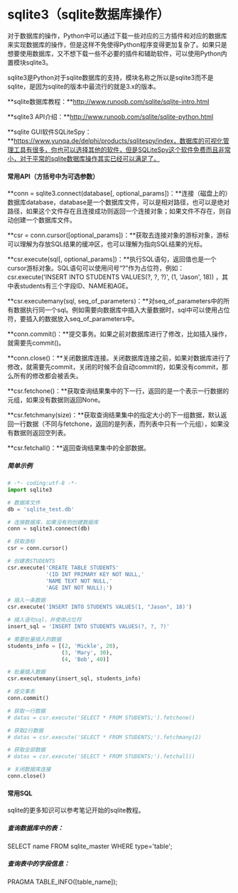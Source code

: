 # sqlite3（sqlite数据库操作）

对于数据库的操作，Python中可以通过下载一些对应的三方插件和对应的数据库来实现数据库的操作，但是这样不免使得Python程序变得更加复杂了。如果只是想要使用数据库，又不想下载一些不必要的插件和辅助软件，可以使用Python内置模块sqlite3。

sqlite3是Python对于sqlite数据库的支持，模块名称之所以是sqlite3而不是sqlite，是因为sqlite的版本中最流行的就是3.x的版本。



**sqlite数据库教程：**http://www.runoob.com/sqlite/sqlite-intro.html

**sqlite3 API介绍：**http://www.runoob.com/sqlite/sqlite-python.html

**sqlite GUI软件SQLiteSpy：**https://www.yunqa.de/delphi/products/sqlitespy/index，数据库的可视化管理工具有很多，你也可以选择其他的软件，但是SQLiteSpy这个软件免费而且非常小，对于平常的sqlite数据库操作其实已经可以满足了。



#### 常用API（方括号中为可选参数）

**conn = sqlite3.connect\(database\[, optional\_params\]\)：**连接（磁盘上的）数据库database，database是一个数据库文件，可以是相对路径，也可以是绝对路径，如果这个文件存在且连接成功则返回一个连接对象；如果文件不存在，则自动创建一个数据库文件。

**csr = conn.cursor\(\[optional\_params\]\)：**获取去连接对象的游标对象，游标可以理解为存放SQL结果的缓冲区，也可以理解为指向SQL结果的光标。

**csr.execute\(sql\[, optional\_params\]\)：**执行SQL语句，返回值也是一个cursor游标对象。SQL语句可以使用问号“?”作为占位符，例如：csr.execute\('INSERT INTO STUDENTS VALUES\(?, ?, ?\)', \(1, 'Jason', 18\)\) ，其中表students有三个字段ID、NAME和AGE。

**csr.executemany\(sql, seq\_of\_parameters\)：**对seq\_of\_parameters中的所有数据执行同一个sql。例如需要向数据库中插入大量数据时，sql中可以使用占位符，要插入的数据放入seq\_of\_parameters中。

**conn.commit\(\)：**提交事务。如果之前对数据库进行了修改，比如插入操作，就需要先commit\(\)。

**conn.close\(\)：**关闭数据库连接。关闭数据库连接之前，如果对数据库进行了修改，就需要先commit，关闭的时候不会自动commit的，如果没有commit，那么所有的修改都会被丢失。

**csr.fetchone\(\)：**获取查询结果集中的下一行，返回的是一个表示一行数据的元组，如果没有数据则返回None。

**csr.fetchmany\(size\)：**获取查询结果集中的指定大小的下一组数据，默认返回一行数据（不同与fetchone，返回的是列表，而列表中只有一个元组），如果没有数据则返回空列表。

**csr.fetchall\(\)：**返回查询结果集中的全部数据。



##### 简单示例

```py
# -*- coding:utf-8 -*-
import sqlite3

# 数据库文件
db = 'sqlite_test.db'

# 连接数据库，如果没有则创建数据库
conn = sqlite3.connect(db)

# 获取游标
csr = conn.cursor()

# 创建表STUDENTS
csr.execute('CREATE TABLE STUDENTS'
            '(ID INT PRIMARY KEY NOT NULL,'
            'NAME TEXT NOT NULL,'
            'AGE INT NOT NULL);')

# 插入一条数据
csr.execute('INSERT INTO STUDENTS VALUES(1, "Jason", 18)')

# 插入语句sql，并使用占位符
insert_sql = 'INSERT INTO STUDENTS VALUES(?, ?, ?)'

# 需要批量插入的数据
students_info = [(2, 'Mickle', 20),
                 (3, 'Mary', 30),
                 (4, 'Bob', 40)]

# 批量插入数据
csr.executemany(insert_sql, students_info)

# 提交事务
conn.commit()

# 获取一行数据
# datas = csr.execute('SELECT * FROM STUDENTS;').fetchone()

# 获取2行数据
# datas = csr.execute('SELECT * FROM STUDENTS;').fetchmany(2)

# 获取全部数据
# datas = csr.execute('SELECT * FROM STUDENTS;').fetchall()

# 关闭数据库连接
conn.close()
```



#### 常用SQL

sqlite的更多知识可以参考笔记开始的sqlite教程。

##### 查询数据库中的表：

SELECT name FROM sqlite\_master WHERE type='table';

##### 查询表中的字段信息：

PRAGMA TABLE\_INFO\(\[table\_name\]\);



